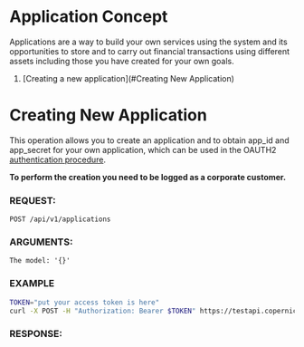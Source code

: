 # Application Concept

Applications are a way to build your own services using the system and its opportunities to store and to carry out
financial transactions using different assets including those you have created for your own goals.

1. [Creating a new application](#Creating New Application)


# Creating New Application

This operation allows you to create an application and to obtain app\_id and app\_secret for your own application, 
which can be used in the OAUTH2 [authentication procedure](../authentication.md).

**To perform the creation you need to be logged as a corporate customer.** 

### REQUEST:
    POST /api/v1/applications
### ARGUMENTS:

    The model: '{}'

### EXAMPLE

```bash
TOKEN="put your access token is here"
curl -X POST -H "Authorization: Bearer $TOKEN" https://testapi.copernicusgold.com/api/v1/applications
```

### RESPONSE:

